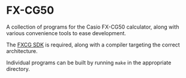 # FX-CG50

A collection of programs for the Casio FX-CG50 calculator, along with various convenience tools to ease development.

The [FXCG SDK](https://github.com/Jonimoose/libfxcg) is required, along with a compiler targeting the correct architecture.

Individual programs can be built by running `make` in the appropriate directory.
